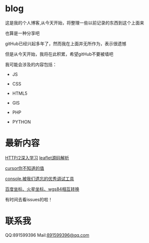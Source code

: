 # blog

这是我的个人博客,从今天开始，将整理一些以前记录的东西到这个上面来

也算是一种分享吧

gitHub已经兴起多年了，然而我在上面并无所作为，表示很遗憾

但是从今天开始，我将在此积累，希望gitHub不要被墙吧

我可能会涉及的内容包括：

* JS

* CSS

* HTML5

* GIS

* PHP

* PYTHON

# 最新内容
[HTTP/2深入学习](https://github.com/liujiusheng/blog/issues/87)
[leaflet源码解析](https://github.com/liujiusheng/blog/issues/3)

[cursor你不知道的值](https://github.com/liujiusheng/blog/issues/7)

[console.被我们遗忘的优秀调试工具](https://github.com/liujiusheng/blog/issues/15)

[百度坐标、火星坐标、wgs84相互转换](https://github.com/liujiusheng/blog/issues/36)

有时间去看issues的啦！

# 联系我
QQ:891599396
Mail:891599396@qq.com



